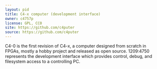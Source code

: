 ```yaml
---
layout: pid
title: C4-x computer (development interface)
owner: c4757p
license: GPL, CC0
site: https://github.com/c4puter
source: https://github.com/c4puter
---
```

C4-0 is the first revision of C4-x, a computer designed from scratch in FPGAs,
mostly a hobby project and released as open source. 1209:4750 represents the
development interface which provides control, debug, and filesystem access to a
controlling PC.
